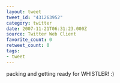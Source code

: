 ```yaml
---
layout: tweet
tweet_id: "431263952"
category: twitter
date: 2007-11-21T06:31:23.000Z
source: Twitter Web Client
favorite_count: 0
retweet_count: 0
tags:
- tweet
---
```


packing and getting ready for WHISTLER! :)
